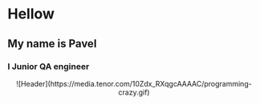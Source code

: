 # Hellow 
## My name is Pavel
### I Junior QA engineer


<div style='text-align:center; width:100%'>![Header](https://media.tenor.com/10Zdx_RXqgcAAAAC/programming-crazy.gif)</div>
